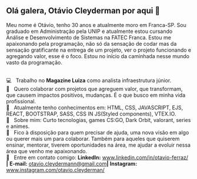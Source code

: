 ## Olá galera, Otávio Cleyderman por aqui 👋

Meu nome é Otávio, tenho 30 anos e atualmente moro em Franca-SP. Sou graduado em Administração pela UNIP e atualmente estou cursando Análise e Desenvolvimento de Sistemas na FATEC Franca. Estou me apaixonando pela programação, não só da sensação de codar mas da sensação gratificante na entrega de um projeto, ver o projeto funcionando e agregando valor, esse é o foco. Estou no início da caminhada nesse mundo vasto da programação.

 <br/> :computer: &nbsp; Trabalho no **Magazine Luiza** como analista infraestrutura júnior.
 <br/> :purple_heart: &nbsp; Quero colaborar com projetos que agreguem valor, que transformam, que causem impactos positivos, mudanças. É o que busco em minha vida profissional.
 <br/> :rocket: &nbsp; Atualmente tenho conhecimentos em: HTML, CSS, JAVASCRIPT, EJS, REACT, BOOTSTRAP, SASS, CSS IN JS(Styled components), VTEX.IO.
 <br/> 💬  &nbsp; Sobre mim: Curto tecnologias, games CS:GO, Dark Orbit, valorant, series e animes.
 <br/> :e-mail: &nbsp; Fico à disposição para quem precisar de ajuda, uma nova visão em algo ou querer mais um para colaborar. Também para aqueles que quiserem ensinar, mentorar, tiverem oportunidades na área, me ajudar a evoluir nessa área que venho me apaixonando. 
 <br/> :email: &nbsp; Entre em contato comigo: <strong>LinkedIn:</strong> www.linkedin.com/in/otavio-ferraz/ <strong>|</strong> <strong>E-mail:</strong> otavio.cleydermann@gmail.com<strong>|</strong> <strong>Instagram:</strong> www.instagram.com/otavio.cleyderman/  







